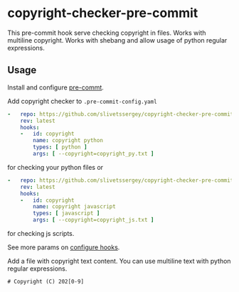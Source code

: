 # copyright-checker-pre-commit


This pre-commit hook serve checking copyright in files.
Works with multiline copyright. Works with shebang and allow usage of python regular expressions.

## Usage

Install and configure [pre-commt](https://pre-commit.com/#install).

Add copyright checker to `.pre-commit-config.yaml`

```yaml
-   repo: https://github.com/slivetssergey/copyright-checker-pre-commit
    rev: latest
    hooks:
    -   id: copyright
        name: copyright python
        types: [ python ]
        args: [ --copyright=copyright_py.txt ]
```

for checking your python files or

```yaml
-   repo: https://github.com/slivetssergey/copyright-checker-pre-commit
    rev: latest
    hooks:
    -   id: copyright
        name: copyright javascript
        types: [ javascript ]
        args: [ --copyright=copyright_js.txt ]
```

for checking js scripts.

See more params on [configure hooks](https://pre-commit.com/#pre-commit-configyaml---hooks).

Add a file with copyright text content. You can use multiline text with python regular expressions.
```text
# Copyright (C) 202[0-9]
```
